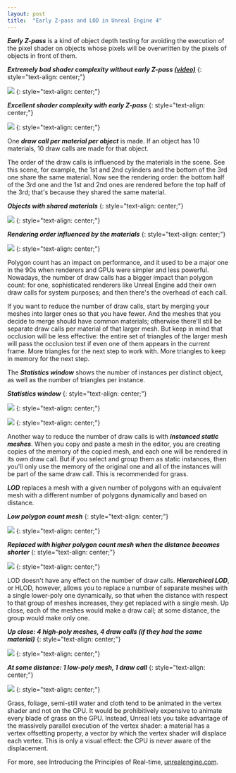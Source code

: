 ```yaml
---
layout: post
title:  "Early Z-pass and LOD in Unreal Engine 4"
---
```

***Early Z-pass*** is a kind of object depth testing for avoiding the execution of the pixel shader on objects whose pixels will be overwritten by the pixels of objects in front of them.

***Extremely bad shader complexity without early Z-pass [(video)](https://www.youtube.com/watch?v=aPo8FsZzF4w&ab_channel=Steve%27sTutorials)***
{: style="text-align: center;"}

![](/assets/2020-04-26-early-z-pass-and-lod-in-ue4/1.png)
{: style="text-align: center;"}

***Excellent shader complexity with early Z-pass***
{: style="text-align: center;"}

![](/assets/2020-04-26-early-z-pass-and-lod-in-ue4/2.png)
{: style="text-align: center;"}

One ***draw call per material per object*** is made. If an object has 10 materials, 10 draw calls are made for that object.

The order of the draw calls is influenced by the materials in the scene. See this scene, for example, the 1st and 2nd cylinders and the bottom of the 3rd one share the same material. Now see the rendering order: the bottom half of the 3rd one and the 1st and 2nd ones are rendered before the top half of the 3rd; that's because they shared the same material.

***Objects with shared materials***
{: style="text-align: center;"}

![](/assets/2020-04-26-early-z-pass-and-lod-in-ue4/3.png)
{: style="text-align: center;"}

***Rendering order influenced by the materials***
{: style="text-align: center;"}

![](/assets/2020-04-26-early-z-pass-and-lod-in-ue4/4.png)
{: style="text-align: center;"}

Polygon count has an impact on performance, and it used to be a major one in the 90s when renderers and GPUs were simpler and less powerful. Nowadays, the number of draw calls has a bigger impact than polygon count: for one, sophisticated renderers like Unreal Engine add their own draw calls for system purposes; and then there's the overhead of each call.

If you want to reduce the number of draw calls, start by merging your meshes into larger ones so that you have fewer. And the meshes that you decide to merge should have common materials; otherwise there'll still be separate draw calls per material of that larger mesh. But keep in mind that occlusion will be  less effective: the entire set of triangles of the larger mesh will pass the occlusion test if even one of them appears in the current frame. More triangles for the next step to work with. More triangles to keep in memory for the next step.

The ***Statistics window*** shows the number of instances per distinct object, as well as the number of triangles per instance.

***Statistics window***
{: style="text-align: center;"}

![](/assets/2020-04-26-early-z-pass-and-lod-in-ue4/5.png)
{: style="text-align: center;"}

![](/assets/2020-04-26-early-z-pass-and-lod-in-ue4/6.png)
{: style="text-align: center;"}

Another way to reduce the number of draw calls is with ***instanced static meshes***. When you copy and paste a mesh in the editor, you are creating copies of the memory of the copied mesh, and each one will be rendered in its own draw call. But if you select and group them as static instances, then you'll only use the memory of the original one and all of the instances will be part of the same draw call. This is recommended for grass.

***LOD*** replaces a mesh with a given number of polygons with an equivalent mesh with a different number of polygons dynamically and based on distance.

***Low polygon count mesh***
{: style="text-align: center;"}

![](/assets/2020-04-26-early-z-pass-and-lod-in-ue4/7.png)
{: style="text-align: center;"}

***Replaced with higher polygon count mesh when the distance becomes shorter***
{: style="text-align: center;"}

![](/assets/2020-04-26-early-z-pass-and-lod-in-ue4/8.png)
{: style="text-align: center;"}

LOD doesn't have any effect on the number of draw calls. ***Hierarchical LOD***, or HLOD, however, allows you to replace a number of separate meshes with a single lower-poly one dynamically, so that when the distance with respect to that group of meshes increases, they get replaced with a single mesh. Up close, each of the meshes would make a draw call; at some distance, the group would make only one.

***Up close: 4 high-poly meshes, 4 draw calls (if they had the same material)***
{: style="text-align: center;"}

![](/assets/2020-04-26-early-z-pass-and-lod-in-ue4/9.png)
{: style="text-align: center;"}

***At some distance: 1 low-poly mesh, 1 draw call***
{: style="text-align: center;"}

![](/assets/2020-04-26-early-z-pass-and-lod-in-ue4/10.png)
{: style="text-align: center;"}

Grass, foliage, semi-still water and cloth tend to be animated in the vertex shader and not on the CPU. It would be prohibitively expensive to animate every blade of grass on the GPU. Instead, Unreal lets you take advantage of the massively parallel execution of the vertex shader: a material has a vertex offsetting property, a vector by which the vertex shader will displace each vertex. This is only a visual effect: the CPU is never aware of the displacement.

For more, see Introducing the Principles of Real-time, [unrealengine.com](https://www.unrealengine.com/en-US/onlinelearning-courses).
